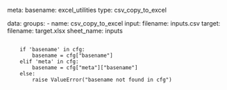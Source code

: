 meta:
    basename: excel_utilities
    type: csv_copy_to_excel

data:
    groups:
        - name: csv_copy_to_excel
          input: 
            filename: inputs.csv
          target: 
            filename: target.xlsx
            sheet_name: inputs

<code>
    if 'basename' in cfg:
        basename = cfg["basename"]
    elif 'meta' in cfg:
        basename = cfg["meta"]["basename"]
    else:
        raise ValueError("basename not found in cfg")
</code>

